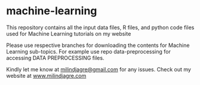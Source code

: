# machine-learning
This repository contains all the input data files, R files, and python code files used for Machine Learning tutorials on my website

Please use respective branches for downloading the contents for Machine Learning sub-topics.
For example use repo data-preprocessing for accessing DATA PREPROCESSING files.

Kindly let me know at milindjagre@gmail.com for any issues.
Check out my website at www.milindjagre.com
